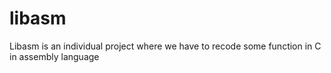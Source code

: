 # libasm
Libasm is an individual project where we have to recode some function in C in assembly language
